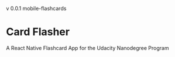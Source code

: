 v 0.0.1 mobile-flashcards
# Card Flasher
A React Native Flashcard App for the Udacity Nanodegree Program

